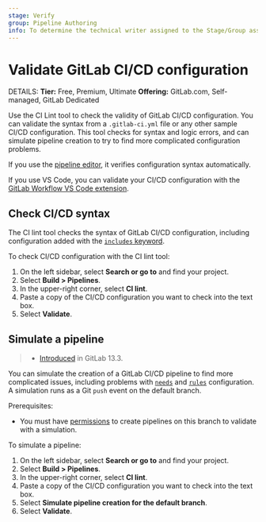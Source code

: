 ```yaml
---
stage: Verify
group: Pipeline Authoring
info: To determine the technical writer assigned to the Stage/Group associated with this page, see https://handbook.gitlab.com/handbook/product/ux/technical-writing/#assignments
---
```


# Validate GitLab CI/CD configuration

DETAILS:
**Tier:** Free, Premium, Ultimate
**Offering:** GitLab.com, Self-managed, GitLab Dedicated

Use the CI Lint tool to check the validity of GitLab CI/CD configuration.
You can validate the syntax from a `.gitlab-ci.yml` file or any other sample CI/CD configuration.
This tool checks for syntax and logic errors, and can simulate pipeline
creation to try to find more complicated configuration problems.

If you use the [pipeline editor](pipeline_editor/index.md), it verifies configuration
syntax automatically.

If you use VS Code, you can validate your CI/CD configuration with the
[GitLab Workflow VS Code extension](../editor_extensions/visual_studio_code/index.md).

## Check CI/CD syntax

The CI lint tool checks the syntax of GitLab CI/CD configuration, including
configuration added with the [`includes` keyword](yaml/index.md#include).

To check CI/CD configuration with the CI lint tool:

1. On the left sidebar, select **Search or go to** and find your project.
1. Select **Build > Pipelines**.
1. In the upper-right corner, select **CI lint**.
1. Paste a copy of the CI/CD configuration you want to check into the text box.
1. Select **Validate**.

## Simulate a pipeline

> - [Introduced](https://gitlab.com/gitlab-org/gitlab/-/issues/229794) in GitLab 13.3.

You can simulate the creation of a GitLab CI/CD pipeline to find more complicated issues,
including problems with [`needs`](yaml/index.md#needs) and [`rules`](yaml/index.md#rules)
configuration. A simulation runs as a Git `push` event on the default branch.

Prerequisites:

- You must have [permissions](../user/permissions.md#project-members-permissions)
  to create pipelines on this branch to validate with a simulation.

To simulate a pipeline:

1. On the left sidebar, select **Search or go to** and find your project.
1. Select **Build > Pipelines**.
1. In the upper-right corner, select **CI lint**.
1. Paste a copy of the CI/CD configuration you want to check into the text box.
1. Select **Simulate pipeline creation for the default branch**.
1. Select **Validate**.
